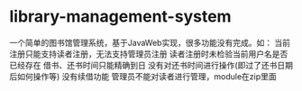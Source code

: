 # library-management-system
一个简单的图书馆管理系统，基于JavaWeb实现，很多功能没有完成。如： 当前注册只能支持读者注册，无法支持管理员注册 读者注册时未检验当前用户名是否已经存在 借书、还书时间只能精确到日 没有对还书时间进行操作(即过了还书日期后如何操作等) 没有续借功能 管理员不能对读者进行管理，module在zip里面
